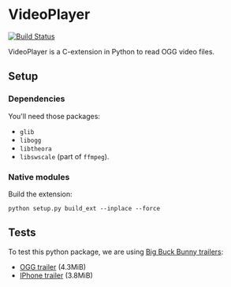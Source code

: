 # VideoPlayer

[![Build Status](https://travis-ci.org/fofix/python-videoplayer.svg?branch=master)](https://travis-ci.org/fofix/python-videoplayer)


VideoPlayer is a C-extension in Python to read OGG video files.


## Setup

### Dependencies

You'll need those packages:

* `glib`
* `libogg`
* `libtheora`
* `libswscale` (part of `ffmpeg`).


### Native modules

Build the extension:

    python setup.py build_ext --inplace --force


## Tests

To test this python package, we are using [Big Buck Bunny trailers](https://peach.blender.org/trailer-page/):

* [OGG trailer](http://download.blender.org/peach/trailer/trailer_400p.ogg) (4.3MiB)
* [IPhone trailer](http://mirror.cessen.com/blender.org/peach/trailer/trailer_iphone.m4v) (3.8MiB)
